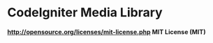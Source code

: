 # CodeIgniter Media Library

#### http://opensource.org/licenses/mit-license.php MIT License (MIT)

